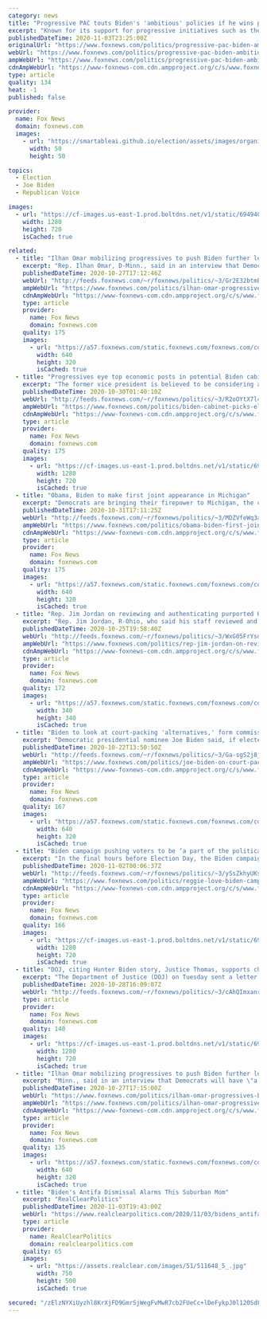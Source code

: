 ```yaml
---
category: news
title: "Progressive PAC touts Biden's 'ambitious' policies if he wins presidency"
excerpt: "Known for its support for progressive initiatives such as the Green New Deal and Medicare For All, the PCCC originally endorsed Sen. Elizabeth Warren for president."
publishedDateTime: 2020-11-03T23:25:00Z
originalUrl: "https://www.foxnews.com/politics/progressive-pac-biden-ambitious-policies-pledges-party-unity"
webUrl: "https://www.foxnews.com/politics/progressive-pac-biden-ambitious-policies-pledges-party-unity"
ampWebUrl: "https://www.foxnews.com/politics/progressive-pac-biden-ambitious-policies-pledges-party-unity.amp"
cdnAmpWebUrl: "https://www-foxnews-com.cdn.ampproject.org/c/s/www.foxnews.com/politics/progressive-pac-biden-ambitious-policies-pledges-party-unity.amp"
type: article
quality: 134
heat: -1
published: false

provider:
  name: Fox News
  domain: foxnews.com
  images:
    - url: "https://smartableai.github.io/election/assets/images/organizations/foxnews.com-50x50.jpg"
      width: 50
      height: 50

topics:
  - Election
  - Joe Biden
  - Republican Voice

images:
  - url: "https://cf-images.us-east-1.prod.boltdns.net/v1/static/694940094001/4b9f7b35-9c4c-4a96-9f4a-6ae787d28f60/ff0296af-0333-4f3c-842f-95a9656028a0/1280x720/match/image.jpg"
    width: 1280
    height: 720
    isCached: true

related:
  - title: "Ilhan Omar mobilizing progressives to push Biden further left"
    excerpt: "Rep. Ilhan Omar, D-Minn., said in an interview that Democrats will have \"a cohort of progressives\" who will try to influence 2020 presidential nominee Joe Biden should he be elected."
    publishedDateTime: 2020-10-27T17:12:46Z
    webUrl: "http://feeds.foxnews.com/~r/foxnews/politics/~3/Gr2E32btmE8/ilhan-omar-progressives-biden-left"
    ampWebUrl: "https://www.foxnews.com/politics/ilhan-omar-progressives-biden-left.amp"
    cdnAmpWebUrl: "https://www-foxnews-com.cdn.ampproject.org/c/s/www.foxnews.com/politics/ilhan-omar-progressives-biden-left.amp"
    type: article
    provider:
      name: Fox News
      domain: foxnews.com
    quality: 175
    images:
      - url: "https://a57.foxnews.com/static.foxnews.com/foxnews.com/content/uploads/2019/12/640/320/2e9828b3-squad-members-together-aoc-omar-tlaib-pressley.jpg?ve=1&tl=1"
        width: 640
        height: 320
        isCached: true
  - title: "Progressives eye top economic posts in potential Biden cabinet"
    excerpt: "The former vice president is believed to be considering a diverse group of individuals for different posts."
    publishedDateTime: 2020-10-30T01:40:10Z
    webUrl: "http://feeds.foxnews.com/~r/foxnews/politics/~3/R2oOYtX7l48/biden-cabinet-picks-election"
    ampWebUrl: "https://www.foxnews.com/politics/biden-cabinet-picks-election.amp"
    cdnAmpWebUrl: "https://www-foxnews-com.cdn.ampproject.org/c/s/www.foxnews.com/politics/biden-cabinet-picks-election.amp"
    type: article
    provider:
      name: Fox News
      domain: foxnews.com
    quality: 175
    images:
      - url: "https://cf-images.us-east-1.prod.boltdns.net/v1/static/694940094001/8f2bf9be-186f-4158-b058-11bf6fe4b802/71d1c024-26eb-4378-a235-3f19a38abe51/1280x720/match/image.jpg"
        width: 1280
        height: 720
        isCached: true
  - title: "Obama, Biden to make first joint appearance in Michigan"
    excerpt: "Democrats are bringing their firepower to Michigan, the critical swing state that helped seal President Trump's 2016 victory. "
    publishedDateTime: 2020-10-31T17:11:25Z
    webUrl: "http://feeds.foxnews.com/~r/foxnews/politics/~3/MDZVfeWq3aQ/obama-biden-first-joint-appearance-michigan"
    ampWebUrl: "https://www.foxnews.com/politics/obama-biden-first-joint-appearance-michigan.amp"
    cdnAmpWebUrl: "https://www-foxnews-com.cdn.ampproject.org/c/s/www.foxnews.com/politics/obama-biden-first-joint-appearance-michigan.amp"
    type: article
    provider:
      name: Fox News
      domain: foxnews.com
    quality: 175
    images:
      - url: "https://a57.foxnews.com/static.foxnews.com/foxnews.com/content/uploads/2020/10/640/320/AP20304657210535.jpg?ve=1&tl=1"
        width: 640
        height: 320
        isCached: true
  - title: "Rep. Jim Jordan on reviewing and authenticating purported Hunter Biden emails"
    excerpt: "Rep. Jim Jordan, R-Ohio, who said his staff reviewed and independently authenticated the purported emails from Hunter Biden’s laptop, told “Sunday Morning Futures” that “they’re as real as real can be.”"
    publishedDateTime: 2020-10-25T19:58:40Z
    webUrl: "http://feeds.foxnews.com/~r/foxnews/politics/~3/WxG05FrYsd8/rep-jim-jordan-on-reviewing-and-authenticating-purported-hunter-biden-emails"
    ampWebUrl: "https://www.foxnews.com/politics/rep-jim-jordan-on-reviewing-and-authenticating-purported-hunter-biden-emails.amp"
    cdnAmpWebUrl: "https://www-foxnews-com.cdn.ampproject.org/c/s/www.foxnews.com/politics/rep-jim-jordan-on-reviewing-and-authenticating-purported-hunter-biden-emails.amp"
    type: article
    provider:
      name: Fox News
      domain: foxnews.com
    quality: 172
    images:
      - url: "https://a57.foxnews.com/static.foxnews.com/foxnews.com/content/uploads/2020/10/340/340/Talia-Kaplan.jpg?ve=1&tl=1"
        width: 340
        height: 340
        isCached: true
  - title: "Biden to look at court-packing 'alternatives,' form commission to 'reform' court system"
    excerpt: "Democratic presidential nominee Joe Biden said, if elected, he would form a commission to examine \"how to reform the court system.\""
    publishedDateTime: 2020-10-22T13:50:50Z
    webUrl: "http://feeds.foxnews.com/~r/foxnews/politics/~3/Ga-sgS2j8jA/joe-biden-on-court-packing-60-minutes"
    ampWebUrl: "https://www.foxnews.com/politics/joe-biden-on-court-packing-60-minutes.amp"
    cdnAmpWebUrl: "https://www-foxnews-com.cdn.ampproject.org/c/s/www.foxnews.com/politics/joe-biden-on-court-packing-60-minutes.amp"
    type: article
    provider:
      name: Fox News
      domain: foxnews.com
    quality: 167
    images:
      - url: "https://a57.foxnews.com/static.foxnews.com/foxnews.com/content/uploads/2020/10/640/320/AP-barrett.jpg?ve=1&tl=1"
        width: 640
        height: 320
        isCached: true
  - title: "Biden campaign pushing voters to be ‘a part of the political process’, ex-Obama aide says"
    excerpt: "In the final hours before Election Day, the Biden campaign is trying to convince Americans that voting is more important than ever, former Barack Obama personal aide Reggie Love told “Your World with Neil Cavuto.”"
    publishedDateTime: 2020-11-02T00:06:37Z
    webUrl: "http://feeds.foxnews.com/~r/foxnews/politics/~3/ySsZkhyUKsw/reggie-love-biden-campaign-2020-presidential-election"
    ampWebUrl: "https://www.foxnews.com/politics/reggie-love-biden-campaign-2020-presidential-election.amp"
    cdnAmpWebUrl: "https://www-foxnews-com.cdn.ampproject.org/c/s/www.foxnews.com/politics/reggie-love-biden-campaign-2020-presidential-election.amp"
    type: article
    provider:
      name: Fox News
      domain: foxnews.com
    quality: 166
    images:
      - url: "https://cf-images.us-east-1.prod.boltdns.net/v1/static/694940094001/5917c623-7f84-4354-be17-763d711fe936/8bc4d7a4-d627-47c5-916c-72ddd72c5b10/1280x720/match/image.jpg"
        width: 1280
        height: 720
        isCached: true
  - title: "DOJ, citing Hunter Biden story, Justice Thomas, supports changes to Section 230 in letter to Congress"
    excerpt: "The Department of Justice (DOJ) on Tuesday sent a letter to congressional leaders advocating for changes to Section 230 of the Communications Decency Act, a law passed about 25 years ago that prevents tech companies from being sued for user content posted on their platforms. "
    publishedDateTime: 2020-10-28T16:09:07Z
    webUrl: "http://feeds.foxnews.com/~r/foxnews/politics/~3/cAhQImxanro/doj-citing-hunter-biden-story-justice-thomas-supports-changes-to-section-230-in-letter-to-congress"
    type: article
    provider:
      name: Fox News
      domain: foxnews.com
    quality: 140
    images:
      - url: "https://cf-images.us-east-1.prod.boltdns.net/v1/static/694940094001/be276ed1-e6a3-4a5a-933b-707157d6ae65/651c60c4-05f1-4959-8be6-3f5ba1ed74b6/1280x720/match/image.jpg"
        width: 1280
        height: 720
        isCached: true
  - title: "Ilhan Omar mobilizing progressives to push Biden further left"
    excerpt: "Minn., said in an interview that Democrats will have \"a cohort of progressives\" who will try to influence 2020 presidential nominee Joe Biden should he be elected."
    publishedDateTime: 2020-10-27T17:15:00Z
    webUrl: "https://www.foxnews.com/politics/ilhan-omar-progressives-biden-left"
    ampWebUrl: "https://www.foxnews.com/politics/ilhan-omar-progressives-biden-left.amp"
    cdnAmpWebUrl: "https://www-foxnews-com.cdn.ampproject.org/c/s/www.foxnews.com/politics/ilhan-omar-progressives-biden-left.amp"
    type: article
    provider:
      name: Fox News
      domain: foxnews.com
    quality: 135
    images:
      - url: "https://a57.foxnews.com/static.foxnews.com/foxnews.com/content/uploads/2019/12/640/320/2e9828b3-squad-members-together-aoc-omar-tlaib-pressley.jpg?ve=1&tl=1"
        width: 640
        height: 320
        isCached: true
  - title: "Biden's Antifa Dismissal Alarms This Suburban Mom"
    excerpt: "RealClearPolitics"
    publishedDateTime: 2020-11-03T19:43:00Z
    webUrl: "https://www.realclearpolitics.com/2020/11/03/bidens_antifa_dismissal_alarms_this_suburban_mom_528339.html"
    type: article
    provider:
      name: RealClearPolitics
      domain: realclearpolitics.com
    quality: 65
    images:
      - url: "https://assets.realclear.com/images/51/511648_5_.jpg"
        width: 750
        height: 500
        isCached: true

secured: "/zElzNYXiUyzhl8KrXjFD9GmrSjWegFvMwR7cb2FUeCc+lDeFykpJ0l12OSdFFRRrwEms95VTQM9OcxRmCdr4KmiLzDcugeLa1gPjoZEQlkDKk7SkSiJlkJVUMNh+m1HkTPR2v9sT/zgYJZvDlUcJC5uZoXZyS2fcAXPL0kdQr+/2gr1y1of+5hOV5v3NFW/3dnVAnbwt1gp8znftVW7At+wqh38R6UPl6WHxY/UJ3x2jSzzOCwpZXnnJJdmZKbEG+R0r6olMEYIhfIINyJ9mirRU++LWUQIcglv20zfX7aAF8MorhTwhG7EcnN4bWFZtcYxMcmUYrT0bjuVie3OTHdmy+5IfXq+AgxTvrq/Y0k=;0uyXYRTviIMRF+A/HJYU4Q=="
---
```


